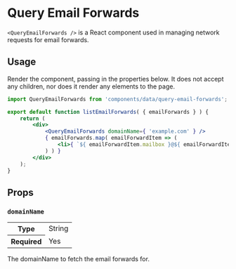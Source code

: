 # Query Email Forwards

`<QueryEmailForwards />` is a React component used in managing network requests for email forwards.

## Usage

Render the component, passing in the properties below. It does not accept any children, nor does it render any elements to the page.

```jsx
import QueryEmailForwards from 'components/data/query-email-forwards';

export default function listEmailForwards( { emailForwards } ) {
	return (
		<div>
			<QueryEmailForwards domainName={ 'example.com' } />
			{ emailForwards.map( emailForwardItem => (
				<li>{ `${ emailForwardItem.mailbox }@${ emailForwardItem.domainName }` }</li>
			) ) }
		</div>
	);
}
```

## Props

### `domainName`

<table>
	<tr><th>Type</th><td>String</td></tr>
	<tr><th>Required</th><td>Yes</td></tr>
</table>

The domainName to fetch the email forwards for.

